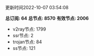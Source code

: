 更新时间2022-10-07 03:54:08

**总订阅: 64**
**总节点: 8570**
**有效节点: 2006**
- v2ray节点: 1799
- ssr节点: 2
- trojan节点: 84
- ss节点: 121
